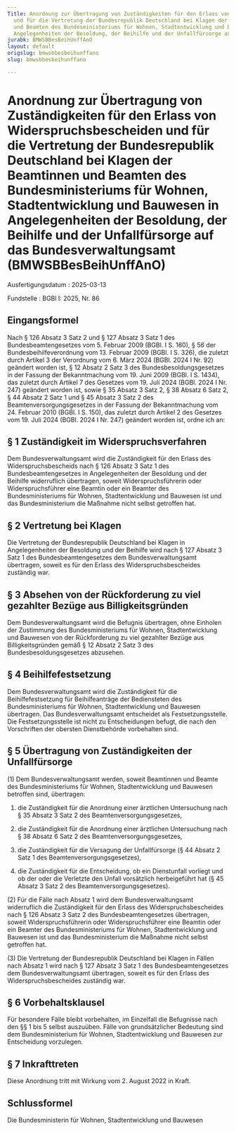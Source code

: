 ```yaml
---
Title: Anordnung zur Übertragung von Zuständigkeiten für den Erlass von Widerspruchsbescheiden
  und für die Vertretung der Bundesrepublik Deutschland bei Klagen der Beamtinnen
  und Beamten des Bundesministeriums für Wohnen, Stadtentwicklung und Bauwesen in
  Angelegenheiten der Besoldung, der Beihilfe und der Unfallfürsorge auf das Bundesverwaltungsamt
jurabk: BMWSBBesBeihUnffAnO
layout: default
origslug: bmwsbbesbeihunffano
slug: bmwsbbesbeihunffano

---
```


# Anordnung zur Übertragung von Zuständigkeiten für den Erlass von Widerspruchsbescheiden und für die Vertretung der Bundesrepublik Deutschland bei Klagen der Beamtinnen und Beamten des Bundesministeriums für Wohnen, Stadtentwicklung und Bauwesen in Angelegenheiten der Besoldung, der Beihilfe und der Unfallfürsorge auf das Bundesverwaltungsamt (BMWSBBesBeihUnffAnO)

Ausfertigungsdatum
:   2025-03-13

Fundstelle
:   BGBl I: 2025, Nr. 86


## Eingangsformel

Nach § 126 Absatz 3 Satz 2 und § 127 Absatz 3 Satz 1 des Bundesbeamtengesetzes vom 5. Februar 2009 (BGBl. I S. 160), § 56 der Bundesbeihilfeverordnung vom 13. Februar 2009 (BGBl. I S. 326), die zuletzt durch Artikel 3 der Verordnung vom 6. März 2024 (BGBl. 2024 I Nr. 92) geändert worden ist, § 12 Absatz 2 Satz 3 des Bundesbesoldungsgesetzes in der Fassung der Bekanntmachung vom 19. Juni 2009 (BGBl. I S. 1434), das zuletzt durch Artikel 7 des Gesetzes vom 19. Juli 2024 (BGBl. 2024 I Nr. 247) geändert worden ist, sowie § 35 Absatz 3 Satz 2, § 38 Absatz 6 Satz 2, § 44 Absatz 2 Satz 1 und § 45 Absatz 3 Satz 2 des Beamtenversorgungsgesetzes in der Fassung der Bekanntmachung vom 24. Februar 2010 (BGBl. I S. 150), das zuletzt durch Artikel 2 des Gesetzes vom 19. Juli 2024 (BGBl. 2024 I Nr. 247) geändert worden ist, ordne ich an:


## § 1 Zuständigkeit im Widerspruchsverfahren

Dem Bundesverwaltungsamt wird die Zuständigkeit für den Erlass des Widerspruchsbescheids nach § 126 Absatz 3 Satz 1 des Bundesbeamtengesetzes in Angelegenheiten der Besoldung und der Beihilfe widerruflich übertragen, soweit Widerspruchsführerin oder Widerspruchsführer eine Beamtin oder ein Beamter des Bundesministeriums für Wohnen, Stadtentwicklung und Bauwesen ist und das Bundesministerium die Maßnahme nicht selbst getroffen hat.


## § 2 Vertretung bei Klagen

Die Vertretung der Bundesrepublik Deutschland bei Klagen in Angelegenheiten der Besoldung und der Beihilfe wird nach § 127 Absatz 3 Satz 1 des Bundesbeamtengesetzes dem Bundesverwaltungsamt übertragen, soweit es für den Erlass des Widerspruchsbescheides zuständig war.


## § 3 Absehen von der Rückforderung zu viel gezahlter Bezüge aus Billigkeitsgründen

Dem Bundesverwaltungsamt wird die Befugnis übertragen, ohne Einholen der Zustimmung des Bundesministeriums für Wohnen, Stadtentwicklung und Bauwesen von der Rückforderung zu viel gezahlter Bezüge aus Billigkeitsgründen gemäß § 12 Absatz 2 Satz 3 des Bundesbesoldungsgesetzes abzusehen.


## § 4 Beihilfefestsetzung

Dem Bundesverwaltungsamt wird die Zuständigkeit für die Beihilfefestsetzung für Beihilfeanträge der Bediensteten des Bundesministeriums für Wohnen, Stadtentwicklung und Bauwesen übertragen. Das Bundesverwaltungsamt entscheidet als Festsetzungsstelle. Die Festsetzungsstelle ist nicht zu Entscheidungen befugt, die nach den Vorschriften der obersten Dienstbehörde vorbehalten sind.


## § 5 Übertragung von Zuständigkeiten der Unfallfürsorge

(1) Dem Bundesverwaltungsamt werden, soweit Beamtinnen und Beamte des Bundesministeriums für Wohnen, Stadtentwicklung und Bauwesen betroffen sind, übertragen:

1.  die Zuständigkeit für die Anordnung einer ärztlichen Untersuchung nach § 35 Absatz 3 Satz 2 des Beamtenversorgungsgesetzes,


2.  die Zuständigkeit für die Anordnung einer ärztlichen Untersuchung nach § 38 Absatz 6 Satz 2 des Beamtenversorgungsgesetzes,


3.  die Zuständigkeit für die Versagung der Unfallfürsorge (§ 44 Absatz 2 Satz 1 des Beamtenversorgungsgesetzes),


4.  die Zuständigkeit für die Entscheidung, ob ein Dienstunfall vorliegt und ob der oder die Verletzte den Unfall vorsätzlich herbeigeführt hat (§ 45 Absatz 3 Satz 2 des Beamtenversorgungsgesetzes).




(2) Für die Fälle nach Absatz 1 wird dem Bundesverwaltungsamt widerruflich die Zuständigkeit für den Erlass des Widerspruchsbescheides nach § 126 Absatz 3 Satz 2 des Bundesbeamtengesetzes übertragen, soweit Widerspruchsführerin oder Widerspruchsführer eine Beamtin oder ein Beamter des Bundesministeriums für Wohnen, Stadtentwicklung und Bauwesen ist und das Bundesministerium die Maßnahme nicht selbst getroffen hat.

(3) Die Vertretung der Bundesrepublik Deutschland bei Klagen in Fällen nach Absatz 1 wird nach § 127 Absatz 3 Satz 1 des Bundesbeamtengesetzes dem Bundesverwaltungsamt übertragen, soweit es für den Erlass des Widerspruchsbescheides zuständig war.


## § 6 Vorbehaltsklausel

Für besondere Fälle bleibt vorbehalten, im Einzelfall die Befugnisse nach den §§ 1 bis 5 selbst auszuüben. Fälle von grundsätzlicher Bedeutung sind dem Bundesministerium für Wohnen, Stadtentwicklung und Bauwesen zur Entscheidung vorzulegen.


## § 7 Inkrafttreten

Diese Anordnung tritt mit Wirkung vom 2. August 2022 in Kraft.


## Schlussformel

Die Bundesministerin für Wohnen, Stadtentwicklung und Bauwesen

